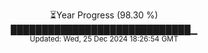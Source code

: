 <p align="center">
⏳Year Progress (98.30 %) <br>
█████████████████████████████▁ <br>
<sub>Updated: Wed, 25 Dec 2024 18:26:54 GMT</sub>
</p>

